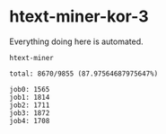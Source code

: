 # htext-miner-kor-3

Everything doing here is automated.

```
htext-miner

total: 8670/9855 (87.97564687975647%)

job0: 1565
job1: 1814
job2: 1711
job3: 1872
job4: 1708
```